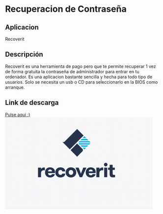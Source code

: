 # Recuperacion de Contraseña

## Aplicacion
Recoverit
## Descripción
Recoverit es una herramienta de pago pero que te permite recuperar 1 vez de forma gratuita la contraseña de administrador para entrar en tu ordenador. Es una aplicacion bastante sencilla y hecha para todo tipo de usuarios. Solo se necesita un usb o CD para seleccionarlo en la BIOS como arranque.
## Link de descarga
[Pulse aqui :)](https://recoverit.wondershare.es/computer/top-5-windows-password-recovery-tool.html)
![image](/contenidos/recoverit.png)
